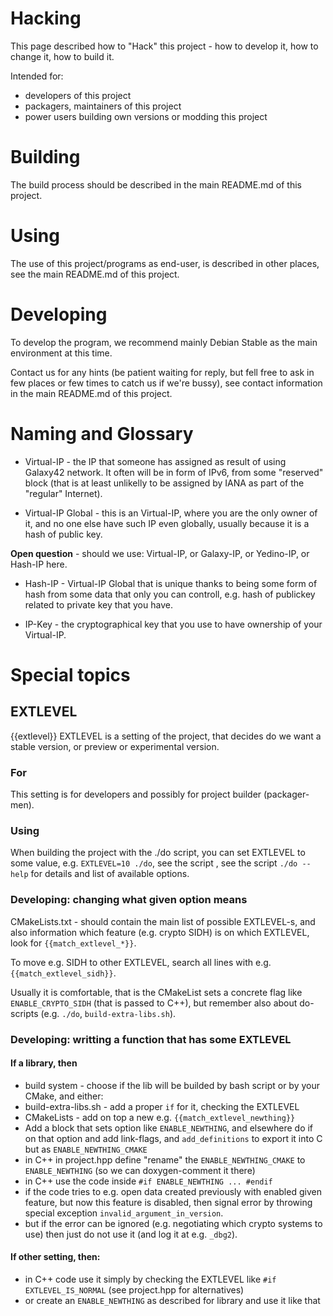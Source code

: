 
# Hacking

This page described how to "Hack" this project - how to develop it, how to change it, how to build it.

Intended for:

+ developers of this project
+ packagers, maintainers of this project
+ power users building own versions or modding this project

# Building

The build process should be described in the main README.md of this project.

# Using

The use of this project/programs as end-user, is described in other places, see the main README.md of this project.

# Developing

To develop the program, we recommend mainly Debian Stable as the main environment at this time.

Contact us for any hints (be patient waiting for reply, but fell free to ask in few places or few times to catch us if
we're bussy), see contact information in the main README.md of this project.

# Naming and Glossary


* Virtual-IP - the IP that someone has assigned as result of using Galaxy42 network.
It often will be in form of IPv6, from some "reserved" block (that is at least unlikelly to be assigned by IANA as part of
the "regular" Internet).

* Virtual-IP Global - this is an Virtual-IP, where you are the only owner of it, and no one else have such IP even globally,
usually because it is a hash of public key.

**Open question** - should we use: Virtual-IP, or Galaxy-IP, or Yedino-IP, or Hash-IP here.

* Hash-IP - Virtual-IP Global that is unique thanks to being some form of hash from some data that only you can controll, e.g.
hash of publickey related to private key that you have.

* IP-Key - the cryptographical key that you use to have ownership of your Virtual-IP.

# Special topics

## EXTLEVEL
{{extlevel}}
EXTLEVEL is a setting of the project, that decides do we want a stable version, or preview or experimental version.

### For
This setting is for developers and possibly for project builder (packager-men).

### Using
When building the project with the ./do script, you can set EXTLEVEL to some value, e.g. `EXTLEVEL=10 ./do`,
see the script ,
see the script `./do --help` for details and list of available options.

### Developing: changing what given option means

CMakeLists.txt - should contain the main list of possible EXTLEVEL-s, and also information which feature (e.g. crypto SIDH)
is on which EXTLEVEL, look for `{{match_extlevel_*}}`.

To move e.g. SIDH to other EXTLEVEL, search all lines with e.g. `{{match_extlevel_sidh}}`.

Usually it is comfortable, that is the CMakeList sets a concrete flag like `ENABLE_CRYPTO_SIDH` (that is passed to C++),
but remember also about do-scripts (e.g. `./do`, `build-extra-libs.sh`).

### Developing: writting a function that has some EXTLEVEL

#### If a library, then

+ build system - choose if the lib will be builded by bash script or by your CMake, and either:
 + build-extra-libs.sh - add a proper `if` for it, checking the EXTLEVEL
 + CMakeLists - add on top a new e.g. `{{match_extlevel_newthing}}`
  + Add a block that sets option like `ENABLE_NEWTHING`, and elsewhere do if on that option and add link-flags,
  and `add_definitions` to export it into C but as `ENABLE_NEWTHING_CMAKE`
+ in C++ in project.hpp define "rename" the `ENABLE_NEWTHING_CMAKE` to `ENABLE_NEWTHING` (so we can doxygen-comment it there)
+ in C++ use the code inside `#if ENABLE_NEWTHING ... #endif`
 + if the code tries to e.g. open data created previously with enabled given feature, but now this feature is disabled, then
 signal error by throwing special exception `invalid_argument_in_version`.
 + but if the error can be ignored (e.g. negotiating which crypto systems to use) then just do not use it
 (and log it at e.g. `_dbg2`).

#### If other setting, then:

+ in C++ code use it simply by checking the EXTLEVEL like `#if EXTLEVEL_IS_NORMAL` (see project.hpp for alternatives)
+ or create an `ENABLE_NEWTHING` as described for library and use it like that


